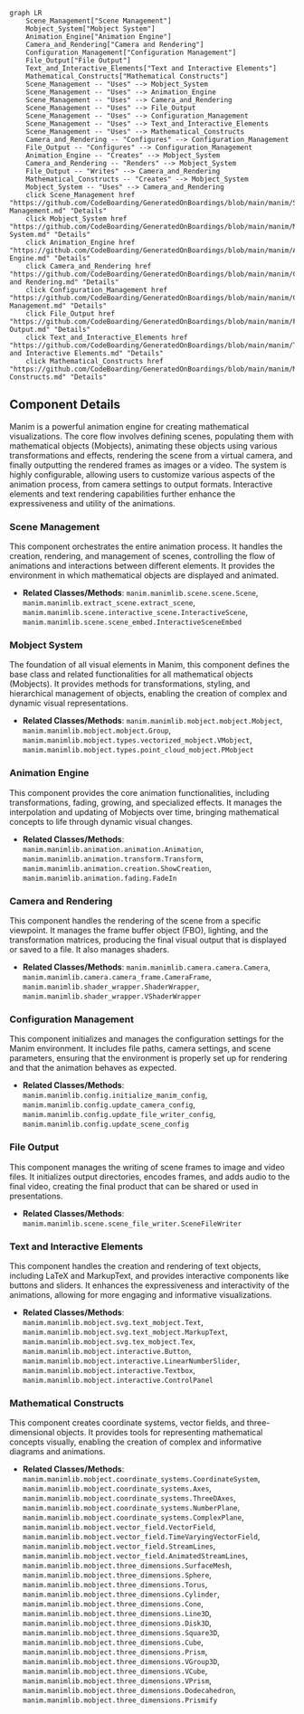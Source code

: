 ```mermaid
graph LR
    Scene_Management["Scene Management"]
    Mobject_System["Mobject System"]
    Animation_Engine["Animation Engine"]
    Camera_and_Rendering["Camera and Rendering"]
    Configuration_Management["Configuration Management"]
    File_Output["File Output"]
    Text_and_Interactive_Elements["Text and Interactive Elements"]
    Mathematical_Constructs["Mathematical Constructs"]
    Scene_Management -- "Uses" --> Mobject_System
    Scene_Management -- "Uses" --> Animation_Engine
    Scene_Management -- "Uses" --> Camera_and_Rendering
    Scene_Management -- "Uses" --> File_Output
    Scene_Management -- "Uses" --> Configuration_Management
    Scene_Management -- "Uses" --> Text_and_Interactive_Elements
    Scene_Management -- "Uses" --> Mathematical_Constructs
    Camera_and_Rendering -- "Configures" --> Configuration_Management
    File_Output -- "Configures" --> Configuration_Management
    Animation_Engine -- "Creates" --> Mobject_System
    Camera_and_Rendering -- "Renders" --> Mobject_System
    File_Output -- "Writes" --> Camera_and_Rendering
    Mathematical_Constructs -- "Creates" --> Mobject_System
    Mobject_System -- "Uses" --> Camera_and_Rendering
    click Scene_Management href "https://github.com/CodeBoarding/GeneratedOnBoardings/blob/main/manim/Scene Management.md" "Details"
    click Mobject_System href "https://github.com/CodeBoarding/GeneratedOnBoardings/blob/main/manim/Mobject System.md" "Details"
    click Animation_Engine href "https://github.com/CodeBoarding/GeneratedOnBoardings/blob/main/manim/Animation Engine.md" "Details"
    click Camera_and_Rendering href "https://github.com/CodeBoarding/GeneratedOnBoardings/blob/main/manim/Camera and Rendering.md" "Details"
    click Configuration_Management href "https://github.com/CodeBoarding/GeneratedOnBoardings/blob/main/manim/Configuration Management.md" "Details"
    click File_Output href "https://github.com/CodeBoarding/GeneratedOnBoardings/blob/main/manim/File Output.md" "Details"
    click Text_and_Interactive_Elements href "https://github.com/CodeBoarding/GeneratedOnBoardings/blob/main/manim/Text and Interactive Elements.md" "Details"
    click Mathematical_Constructs href "https://github.com/CodeBoarding/GeneratedOnBoardings/blob/main/manim/Mathematical Constructs.md" "Details"
```

## Component Details

Manim is a powerful animation engine for creating mathematical visualizations. The core flow involves defining scenes, populating them with mathematical objects (Mobjects), animating these objects using various transformations and effects, rendering the scene from a virtual camera, and finally outputting the rendered frames as images or a video. The system is highly configurable, allowing users to customize various aspects of the animation process, from camera settings to output formats. Interactive elements and text rendering capabilities further enhance the expressiveness and utility of the animations.

### Scene Management
This component orchestrates the entire animation process. It handles the creation, rendering, and management of scenes, controlling the flow of animations and interactions between different elements. It provides the environment in which mathematical objects are displayed and animated.
- **Related Classes/Methods**: `manim.manimlib.scene.scene.Scene`, `manim.manimlib.extract_scene.extract_scene`, `manim.manimlib.scene.interactive_scene.InteractiveScene`, `manim.manimlib.scene.scene_embed.InteractiveSceneEmbed`

### Mobject System
The foundation of all visual elements in Manim, this component defines the base class and related functionalities for all mathematical objects (Mobjects). It provides methods for transformations, styling, and hierarchical management of objects, enabling the creation of complex and dynamic visual representations.
- **Related Classes/Methods**: `manim.manimlib.mobject.mobject.Mobject`, `manim.manimlib.mobject.mobject.Group`, `manim.manimlib.mobject.types.vectorized_mobject.VMobject`, `manim.manimlib.mobject.types.point_cloud_mobject.PMobject`

### Animation Engine
This component provides the core animation functionalities, including transformations, fading, growing, and specialized effects. It manages the interpolation and updating of Mobjects over time, bringing mathematical concepts to life through dynamic visual changes.
- **Related Classes/Methods**: `manim.manimlib.animation.animation.Animation`, `manim.manimlib.animation.transform.Transform`, `manim.manimlib.animation.creation.ShowCreation`, `manim.manimlib.animation.fading.FadeIn`

### Camera and Rendering
This component handles the rendering of the scene from a specific viewpoint. It manages the frame buffer object (FBO), lighting, and the transformation matrices, producing the final visual output that is displayed or saved to a file. It also manages shaders.
- **Related Classes/Methods**: `manim.manimlib.camera.camera.Camera`, `manim.manimlib.camera.camera_frame.CameraFrame`, `manim.manimlib.shader_wrapper.ShaderWrapper`, `manim.manimlib.shader_wrapper.VShaderWrapper`

### Configuration Management
This component initializes and manages the configuration settings for the Manim environment. It includes file paths, camera settings, and scene parameters, ensuring that the environment is properly set up for rendering and that the animation behaves as expected.
- **Related Classes/Methods**: `manim.manimlib.config.initialize_manim_config`, `manim.manimlib.config.update_camera_config`, `manim.manimlib.config.update_file_writer_config`, `manim.manimlib.config.update_scene_config`

### File Output
This component manages the writing of scene frames to image and video files. It initializes output directories, encodes frames, and adds audio to the final video, creating the final product that can be shared or used in presentations.
- **Related Classes/Methods**: `manim.manimlib.scene.scene_file_writer.SceneFileWriter`

### Text and Interactive Elements
This component handles the creation and rendering of text objects, including LaTeX and MarkupText, and provides interactive components like buttons and sliders. It enhances the expressiveness and interactivity of the animations, allowing for more engaging and informative visualizations.
- **Related Classes/Methods**: `manim.manimlib.mobject.svg.text_mobject.Text`, `manim.manimlib.mobject.svg.text_mobject.MarkupText`, `manim.manimlib.mobject.svg.tex_mobject.Tex`, `manim.manimlib.mobject.interactive.Button`, `manim.manimlib.mobject.interactive.LinearNumberSlider`, `manim.manimlib.mobject.interactive.Textbox`, `manim.manimlib.mobject.interactive.ControlPanel`

### Mathematical Constructs
This component creates coordinate systems, vector fields, and three-dimensional objects. It provides tools for representing mathematical concepts visually, enabling the creation of complex and informative diagrams and animations.
- **Related Classes/Methods**: `manim.manimlib.mobject.coordinate_systems.CoordinateSystem`, `manim.manimlib.mobject.coordinate_systems.Axes`, `manim.manimlib.mobject.coordinate_systems.ThreeDAxes`, `manim.manimlib.mobject.coordinate_systems.NumberPlane`, `manim.manimlib.mobject.coordinate_systems.ComplexPlane`, `manim.manimlib.mobject.vector_field.VectorField`, `manim.manimlib.mobject.vector_field.TimeVaryingVectorField`, `manim.manimlib.mobject.vector_field.StreamLines`, `manim.manimlib.mobject.vector_field.AnimatedStreamLines`, `manim.manimlib.mobject.three_dimensions.SurfaceMesh`, `manim.manimlib.mobject.three_dimensions.Sphere`, `manim.manimlib.mobject.three_dimensions.Torus`, `manim.manimlib.mobject.three_dimensions.Cylinder`, `manim.manimlib.mobject.three_dimensions.Cone`, `manim.manimlib.mobject.three_dimensions.Line3D`, `manim.manimlib.mobject.three_dimensions.Disk3D`, `manim.manimlib.mobject.three_dimensions.Square3D`, `manim.manimlib.mobject.three_dimensions.Cube`, `manim.manimlib.mobject.three_dimensions.Prism`, `manim.manimlib.mobject.three_dimensions.VGroup3D`, `manim.manimlib.mobject.three_dimensions.VCube`, `manim.manimlib.mobject.three_dimensions.VPrism`, `manim.manimlib.mobject.three_dimensions.Dodecahedron`, `manim.manimlib.mobject.three_dimensions.Prismify`